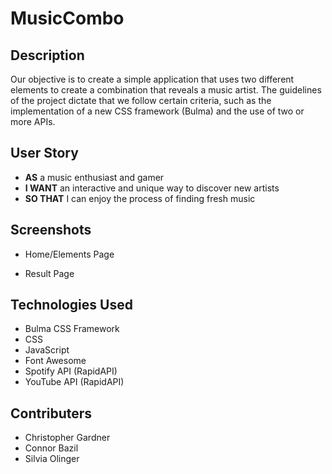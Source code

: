 # MusicCombo

## Description

Our objective is to create a simple application that uses two different elements to create a combination that reveals a music artist. The guidelines of the project dictate that we follow certain criteria, such as the implementation of a new CSS framework (Bulma) and the use of two or more APIs. 

## User Story

* **AS** a music enthusiast and gamer
* **I WANT** an interactive and unique way to discover new artists
* **SO THAT** I can enjoy the process of finding fresh music

## Screenshots

* Home/Elements Page

* Result Page

## Technologies Used

* Bulma CSS Framework
* CSS
* JavaScript
* Font Awesome
* Spotify API (RapidAPI)
* YouTube API (RapidAPI)


## Contributers
* Christopher Gardner
* Connor Bazil
* Silvia Olinger

